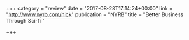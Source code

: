 +++
category = "review"
date = "2017-08-28T17:14:24+00:00"
link = "http://www.nyrb.com/nick"
publication = "NYRB"
title = "Better Business Through Sci-fi "

+++

